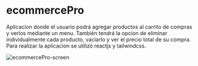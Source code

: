 # ecommercePro

Aplicacion donde el usuario podrá agregar productos al carrito de compras y verlos mediante un menu. También tendrá la opcion de eliminar individualmente cada producto, vaciarlo y ver el precio total de su compra. Para realizar la aplicacion se utilizó reactjs y tailwindcss.

![ecommercePro-screen](https://github.com/JoaquinRodriguez04/ecommercePro/assets/129023099/3b6b8f9f-3199-42cb-8943-295ecfe82c8d)
